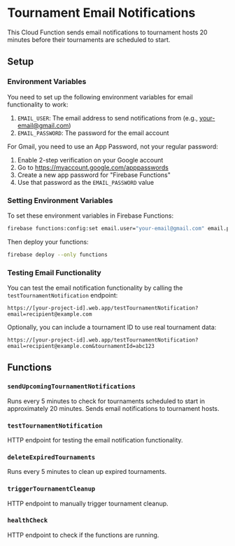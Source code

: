# Tournament Email Notifications

This Cloud Function sends email notifications to tournament hosts 20 minutes before their tournaments are scheduled to start.

## Setup

### Environment Variables

You need to set up the following environment variables for email functionality to work:

1. `EMAIL_USER`: The email address to send notifications from (e.g., your-email@gmail.com)
2. `EMAIL_PASSWORD`: The password for the email account

For Gmail, you need to use an App Password, not your regular password:

1. Enable 2-step verification on your Google account
2. Go to https://myaccount.google.com/apppasswords
3. Create a new app password for "Firebase Functions"
4. Use that password as the `EMAIL_PASSWORD` value

### Setting Environment Variables

To set these environment variables in Firebase Functions:

```bash
firebase functions:config:set email.user="your-email@gmail.com" email.password="your-app-password"
```

Then deploy your functions:

```bash
firebase deploy --only functions
```

### Testing Email Functionality

You can test the email notification functionality by calling the `testTournamentNotification` endpoint:

```
https://[your-project-id].web.app/testTournamentNotification?email=recipient@example.com
```

Optionally, you can include a tournament ID to use real tournament data:

```
https://[your-project-id].web.app/testTournamentNotification?email=recipient@example.com&tournamentId=abc123
```

## Functions

### `sendUpcomingTournamentNotifications`

Runs every 5 minutes to check for tournaments scheduled to start in approximately 20 minutes. Sends email notifications to tournament hosts.

### `testTournamentNotification`

HTTP endpoint for testing the email notification functionality.

### `deleteExpiredTournaments`

Runs every 5 minutes to clean up expired tournaments.

### `triggerTournamentCleanup`

HTTP endpoint to manually trigger tournament cleanup.

### `healthCheck`

HTTP endpoint to check if the functions are running. 